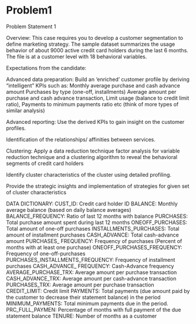 # Problem1

Problem Statement 1

Overview:
This case requires you to develop a customer segmentation to define marketing strategy. The sample dataset summarizes the usage behavior of about 9000 active credit card holders during the last 6 months. The file is at a customer level with 18 behavioral variables.

Expectations from the candidate:

Advanced data preparation: Build an ‘enriched’ customer profile by deriving “intelligent” KPIs such as:
Monthly average purchase and cash advance amount
Purchases by type (one-off, installments)
Average amount per purchase and cash advance transaction,
Limit usage (balance to credit limit ratio),
Payments to minimum payments ratio etc (think of more types of similar analysis)

Advanced reporting: Use the derived KPIs to gain insight on the customer profiles.

Identification of the relationships/ affinities between services.

Clustering: Apply a data reduction technique factor analysis for variable reduction technique and a clustering algorithm to reveal the behavioral segments of credit card holders

Identify cluster characteristics of the cluster using detailed profiling.

Provide the strategic insights and implementation of strategies for given set of cluster characteristics

DATA DICTIONARY:
    CUST_ID: Credit card holder ID
    BALANCE: Monthly average balance (based on daily balance averages)
    BALANCE_FREQUENCY: Ratio of last 12 months with balance
    PURCHASES: Total purchase amount spent during last 12 months
    ONEOFF_PURCHASES: Total amount of one-off purchases
    INSTALLMENTS_PURCHASES: Total amount of installment purchases
    CASH_ADVANCE: Total cash-advance amount
    PURCHASES_ FREQUENCY: Frequency of purchases (Percent of months with at least one purchase)
    ONEOFF_PURCHASES_FREQUENCY: Frequency of one-off-purchases PURCHASES_INSTALLMENTS_FREQUENCY: Frequency of installment purchases
    CASH_ADVANCE_ FREQUENCY: Cash-Advance frequency
    AVERAGE_PURCHASE_TRX: Average amount per purchase transaction
    CASH_ADVANCE_TRX: Average amount per cash-advance transaction
    PURCHASES_TRX: Average amount per purchase transaction
    CREDIT_LIMIT: Credit limit
    PAYMENTS: Total payments (due amount paid by the customer to decrease their statement balance) in the period
    MINIMUM_PAYMENTS: Total minimum payments due in the period.
    PRC_FULL_PAYMEN: Percentage of months with full payment of the due statement balance
    TENURE: Number of months as a customer

